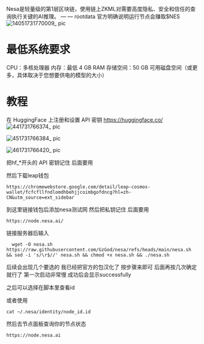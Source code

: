 Nesa是轻量级的第1层区块链，使用链上ZKML对需要高度隐私、安全和信任的查询执行关键的AI推理。 — — rootdata
官方明确说明运行节点会赚取$NES
![14051731770009_ pic](https://github.com/user-attachments/assets/af48badb-a0ba-418b-bbe8-b2d83305734e)

# 最低系统要求
CPU：多核处理器
内存：最低 4 GB RAM
存储空间：50 GB 可用磁盘空间（或更多，具体取决于您想要供电的模型的大小）

# 教程
在 HuggingFace 上注册和设置 API 密钥 https://huggingface.co/
![441731766374_ pic](https://github.com/user-attachments/assets/271ab74a-0552-4683-a808-c0c65227d35b)

![451731766384_ pic](https://github.com/user-attachments/assets/55f763cf-be32-4d97-a5a2-5c09cebda796)

![461731766420_ pic](https://github.com/user-attachments/assets/edcf15e5-2327-470f-865c-ce2138a83bde)

把hf_*开头的 API 密钥记住 后面要用

然后下载leap钱包
```shell
https://chromewebstore.google.com/detail/leap-cosmos-wallet/fcfcfllfndlomdhbehjjcoimbgofdncg?hl=zh-CN&utm_source=ext_sidebar
   ```
到这里链接钱包后添加nesa测试网 然后把私钥记住 后面要用
```shell
https://node.nesa.ai/
   ```
链接服务器后输入
```shell
  wget -O nesa.sh https://raw.githubusercontent.com/GzGod/nesa/refs/heads/main/nesa.sh && sed -i 's/\r$//' nesa.sh && chmod +x nesa.sh && ./nesa.sh
   ```
后续会出现几个要选的
我已经把官方的包汉化了 按步骤来即可
后面再按几次确定就行了
第一次启动非常慢 成功后会显示successfully

之后可以选择在脚本里查看id

或者使用
```shell
cat ~/.nesa/identity/node_id.id
   ```

然后去节点面板查询你的节点状态
```shell
https://node.nesa.ai
   ```
